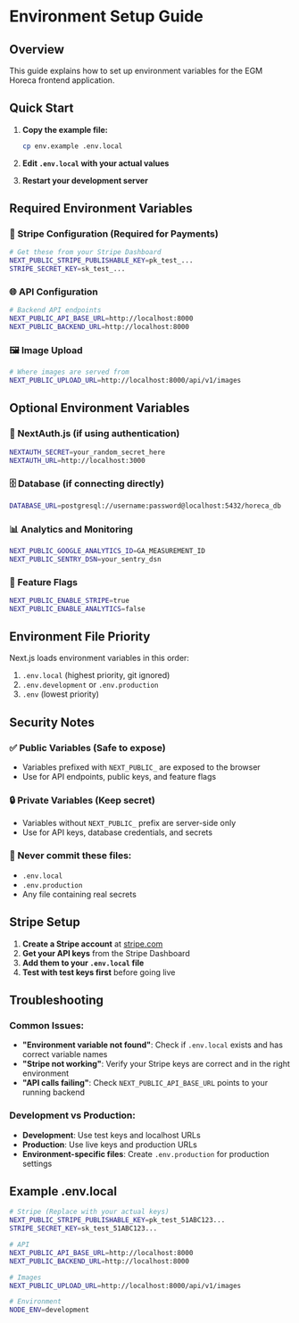 # Environment Setup Guide

## Overview
This guide explains how to set up environment variables for the EGM Horeca frontend application.

## Quick Start

1. **Copy the example file:**
   ```bash
   cp env.example .env.local
   ```

2. **Edit `.env.local` with your actual values**
3. **Restart your development server**

## Required Environment Variables

### 🔑 Stripe Configuration (Required for Payments)
```bash
# Get these from your Stripe Dashboard
NEXT_PUBLIC_STRIPE_PUBLISHABLE_KEY=pk_test_...
STRIPE_SECRET_KEY=sk_test_...
```

### 🌐 API Configuration
```bash
# Backend API endpoints
NEXT_PUBLIC_API_BASE_URL=http://localhost:8000
NEXT_PUBLIC_BACKEND_URL=http://localhost:8000
```

### 🖼️ Image Upload
```bash
# Where images are served from
NEXT_PUBLIC_UPLOAD_URL=http://localhost:8000/api/v1/images
```

## Optional Environment Variables

### 🔐 NextAuth.js (if using authentication)
```bash
NEXTAUTH_SECRET=your_random_secret_here
NEXTAUTH_URL=http://localhost:3000
```

### 🗄️ Database (if connecting directly)
```bash
DATABASE_URL=postgresql://username:password@localhost:5432/horeca_db
```

### 📊 Analytics and Monitoring
```bash
NEXT_PUBLIC_GOOGLE_ANALYTICS_ID=GA_MEASUREMENT_ID
NEXT_PUBLIC_SENTRY_DSN=your_sentry_dsn
```

### 🚀 Feature Flags
```bash
NEXT_PUBLIC_ENABLE_STRIPE=true
NEXT_PUBLIC_ENABLE_ANALYTICS=false
```

## Environment File Priority

Next.js loads environment variables in this order:
1. `.env.local` (highest priority, git ignored)
2. `.env.development` or `.env.production`
3. `.env` (lowest priority)

## Security Notes

### ✅ Public Variables (Safe to expose)
- Variables prefixed with `NEXT_PUBLIC_` are exposed to the browser
- Use for API endpoints, public keys, and feature flags

### 🔒 Private Variables (Keep secret)
- Variables without `NEXT_PUBLIC_` prefix are server-side only
- Use for API keys, database credentials, and secrets

### 🚫 Never commit these files:
- `.env.local`
- `.env.production`
- Any file containing real secrets

## Stripe Setup

1. **Create a Stripe account** at [stripe.com](https://stripe.com)
2. **Get your API keys** from the Stripe Dashboard
3. **Add them to your `.env.local` file**
4. **Test with test keys first** before going live

## Troubleshooting

### Common Issues:
- **"Environment variable not found"**: Check if `.env.local` exists and has correct variable names
- **"Stripe not working"**: Verify your Stripe keys are correct and in the right environment
- **"API calls failing"**: Check `NEXT_PUBLIC_API_BASE_URL` points to your running backend

### Development vs Production:
- **Development**: Use test keys and localhost URLs
- **Production**: Use live keys and production URLs
- **Environment-specific files**: Create `.env.production` for production settings

## Example .env.local

```bash
# Stripe (Replace with your actual keys)
NEXT_PUBLIC_STRIPE_PUBLISHABLE_KEY=pk_test_51ABC123...
STRIPE_SECRET_KEY=sk_test_51ABC123...

# API
NEXT_PUBLIC_API_BASE_URL=http://localhost:8000
NEXT_PUBLIC_BACKEND_URL=http://localhost:8000

# Images
NEXT_PUBLIC_UPLOAD_URL=http://localhost:8000/api/v1/images

# Environment
NODE_ENV=development
```

